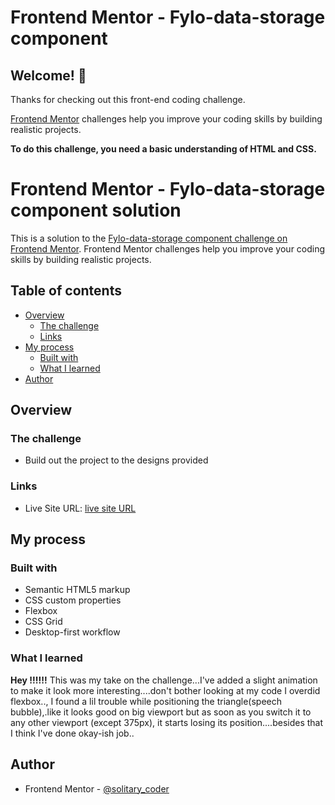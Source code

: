 # Frontend Mentor - Fylo-data-storage component

## Welcome! 👋

Thanks for checking out this front-end coding challenge.

[Frontend Mentor](https://www.frontendmentor.io) challenges help you improve your coding skills by building realistic projects.

**To do this challenge, you need a basic understanding of HTML and CSS.**

# Frontend Mentor - Fylo-data-storage component solution

This is a solution to the [Fylo-data-storage component challenge on Frontend Mentor](https://www.frontendmentor.io/solutions/fylodatastorage-comp-with-slight-animation-4ICncf-RsP). Frontend Mentor challenges help you improve your coding skills by building realistic projects. 

## Table of contents

- [Overview](#overview)
  - [The challenge](#the-challenge)
  - [Links](#links)
- [My process](#my-process)
  - [Built with](#built-with)
  - [What I learned](#what-i-learned)
- [Author](#author)


## Overview

### The challenge

- Build out the project to the designs provided

### Links

- Live Site URL: [live site URL](https://kabir-afk.github.io/frontend-mentor-challenges/Fylo-data-storage-comp/)

## My process

### Built with

- Semantic HTML5 markup
- CSS custom properties
- Flexbox
- CSS Grid
- Desktop-first workflow
  
### What I learned

**Hey !!!!!!** This was my take on the challenge...I've added a slight animation to make it look more interesting....don't bother looking at my code I overdid flexbox.., I found a lil trouble while positioning the triangle(speech bubble),.like it looks good on big viewport but as soon as you switch it to any other viewport (except 375px), it starts losing its position....besides that I think I've done okay-ish job..

## Author

- Frontend Mentor - [@solitary_coder](https://www.frontendmentor.io/profile/kabir-afk)
